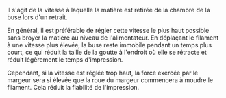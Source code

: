 Il s'agit de la vitesse à laquelle la matière est retirée de la chambre de la buse lors d'un retrait.

En général, il est préférable de régler cette vitesse le plus haut possible sans broyer la matière au niveau de l'alimentateur. En déplaçant le filament à une vitesse plus élevée, la buse reste immobile pendant un temps plus court, ce qui réduit la taille de la goutte à l'endroit où elle se rétracte et réduit légèrement le temps d'impression.

Cependant, si la vitesse est réglée trop haut, la force exercée par le margeur sera si élevée que la roue du margeur commencera à moudre le filament. Cela réduit la fiabilité de l'impression.
